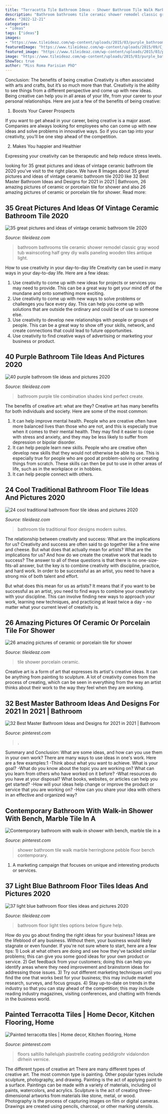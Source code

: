 ```yaml
---
title: "Terracotta Tile Bathroom Ideas - Shower Bathroom Tile Walk Marble Herringbone Pebble Floor Bench Contemporary"
description: "Bathroom bathrooms tile ceramic shower remodel classic gray wood tub wainscoting half grey diy walls paneling wooden tiles antique light"
date: "2022-12-21"
categories:
- "ideas"
tags: ["ideas"]
images:
- "https://www.tileideaz.com/wp-content/uploads/2015/03/purple_bathroom_tile_3.jpg"
featuredImage: "https://www.tileideaz.com/wp-content/uploads/2015/09/C_Mich075.jpg"
featured_image: "https://www.tileideaz.com/wp-content/uploads/2015/03/purple_bathroom_tile_3.jpg"
image: "https://www.tileideaz.com/wp-content/uploads/2015/03/purple_bathroom_tile_3.jpg"
ShowToc: true
author: "Miss Roma Parisian PhD"
---
```



Conclusion: The benefits of being creative
Creativity is often associated with arts and crafts, but it’s so much more than that. Creativity is the ability to see things from a different perspective and come up with new ideas. Being creative can help you in all areas of your life, from your career to your personal relationships.
Here are just a few of the benefits of being creative:

1. Boosts Your Career Prospects

If you want to get ahead in your career, being creative is a major asset. Companies are always looking for employees who can come up with new ideas and solve problems in innovative ways. So if you can tap into your creativity, you’ll be one step ahead of the competition.

2. Makes You happier and Healthier

Expressing your creativity can be therapeutic and help reduce stress levels.

	

		
looking for 35 great pictures and ideas of vintage ceramic bathroom tile 2020 you've visit to the right place. We have 8 Images about 35 great pictures and ideas of vintage ceramic bathroom tile 2020 like 32 Best Master Bathroom Ideas and Designs for 2021 in 2021 | Bathroom, 26 amazing pictures of ceramic or porcelain tile for shower and also 26 amazing pictures of ceramic or porcelain tile for shower. Read more:
		
    
## 35 Great Pictures And Ideas Of Vintage Ceramic Bathroom Tile 2020

<img loading=lazy src="https://www.tileideaz.com/wp-content/uploads/2015/09/C_Mich075.jpg" onerror="this.onerror=null;this.src='https://tse4.mm.bing.net/th?id=OIP.oxH8vRz2wkRcRemW53m9LAHaLH&amp;pid=15.1';" alt="35 great pictures and ideas of vintage ceramic bathroom tile 2020">

_Source: tileideaz.com_

>bathroom bathrooms tile ceramic shower remodel classic gray wood tub wainscoting half grey diy walls paneling wooden tiles antique light. 

	

How to use creativity in your day-to-day life
Creativity can be used in many ways in your day-to-day life. Here are a few ideas: 
1. Use creativity to come up with new ideas for projects or services you may need to provide. This can be a great way to get your mind off of the mundane and onto something more exciting. 
2. Use creativity to come up with new ways to solve problems or challenges you face every day. This can help you come up with solutions that are outside the ordinary and could be of use to someone else. 
3. Use creativity to develop new relationships with people or groups of people. This can be a great way to show off your skills, network, and create connections that could lead to future opportunities. 
4. Use creativity to find creative ways of advertising or marketing your business or product.

    
## 40 Purple Bathroom Tile Ideas And Pictures 2020

<img loading=lazy src="https://www.tileideaz.com/wp-content/uploads/2015/03/purple_bathroom_tile_3.jpg" onerror="this.onerror=null;this.src='https://tse2.mm.bing.net/th?id=OIP.ZqO_jAko3DEqJ-4BBO6-1AHaOL&amp;pid=15.1';" alt="40 purple bathroom tile ideas and pictures 2020">

_Source: tileideaz.com_

>bathroom purple tile combination shades kind perfect create. 

	

The benefits of creative art: what are they?
Creative art has many benefits for both individuals and society. Here are some of the most common: 
1) It can help improve mental health. People who are creative often have more balanced lives than those who are not, and this is especially true when it comes to their mental health. They may find it easier to cope with stress and anxiety, and they may be less likely to suffer from depression or bipolar disorder.
2) It can help people learn new skills. People who are creative often develop new skills that they would not otherwise be able to use. This is especially true for people who are good at problem-solving or creating things from scratch. These skills can then be put to use in other areas of life, such as in the workplace or in hobbies.
3) It can help people connect with others.

    
## 24 Cool Traditional Bathroom Floor Tile Ideas And Pictures 2020

<img loading=lazy src="https://www.tileideaz.com/wp-content/uploads/2015/10/traditional-bathroom-tile-design-ideas-aqnev1fkt.jpg" onerror="this.onerror=null;this.src='https://tse4.mm.bing.net/th?id=OIP.MMOZvzg-vvsLaDegonPXRgHaJ4&amp;pid=15.1';" alt="24 cool traditional bathroom floor tile ideas and pictures 2020">

_Source: tileideaz.com_

>bathroom tile traditional floor designs modern suites. 

	

The relationship between creativity and success: What are the implications for us?
Creativity and success are often said to go together like a fine wine and cheese. But what does that actually mean for artists? What are the implications for us? And how do we create the creative work that leads to success?
The answer to all of these questions is that there is no one-size-fits-all answer, but the key is to combine creativity with discipline, practice, and hard work. In order to be successful as an artist, you need to have a strong mix of both talent and effort.

But what does this mean for us as artists? It means that if you want to be successful as an artist, you need to find ways to combine your creativity with your discipline. This can involve finding new ways to approach your work, learning new techniques, and practicing at least twice a day – no matter what your current level of creativity is.

    
## 26 Amazing Pictures Of Ceramic Or Porcelain Tile For Shower

<img loading=lazy src="http://www.tileideaz.com/wp-content/uploads/2015/08/1532.jpg" onerror="this.onerror=null;this.src='https://tse2.mm.bing.net/th?id=OIP.uJY-kc636TyNZd8s9pVQuAHaNM&amp;pid=15.1';" alt="26 amazing pictures of ceramic or porcelain tile for shower">

_Source: tileideaz.com_

>tile shower porcelain ceramic. 

	

Creative art is a form of art that expresses its artist's creative ideas. It can be anything from painting to sculpture. A lot of creativity comes from the process of creating, which can be seen in everything from the way an artist thinks about their work to the way they feel when they are working.

    
## 32 Best Master Bathroom Ideas And Designs For 2021 In 2021 | Bathroom

<img loading=lazy src="https://i.pinimg.com/736x/d6/37/cc/d637cca7b988b5827902ee0bc99ae63c.jpg" onerror="this.onerror=null;this.src='https://tse1.mm.bing.net/th?id=OIP.ueNbWoDz1ONaLmj-GFsPfwHaKs&amp;pid=15.1';" alt="32 Best Master Bathroom Ideas and Designs for 2021 in 2021 | Bathroom">

_Source: pinterest.com_

>. 

	

Summary and Conclusion: What are some ideas, and how can you use them in your own work?
There are many ways to use ideas in one's work. Here are a few examples:1 
-Think about what you want to achieve. What is your goal? 
-What do you know about the topic you are working on? What can you learn from others who have worked on it before? 
-What resources do you have at your disposal? What books, websites, or articles can help you get started? 
-How will your ideas help change or improve the product or service that you are working on? 
-How can you share your idea with others in an effective and organized way?

    
## Contemporary Bathroom With Walk-in Shower With Bench, Marble Tile In A

<img loading=lazy src="https://i.pinimg.com/736x/0e/ed/b0/0eedb05d81a11082c4ab591c11fbc818.jpg" onerror="this.onerror=null;this.src='https://tse1.mm.bing.net/th?id=OIP.cyewpRcPDBi3EoYfK1VO6AHaLH&amp;pid=15.1';" alt="Contemporary bathroom with walk-in shower with bench, marble tile in a">

_Source: pinterest.com_

>shower bathroom tile walk marble herringbone pebble floor bench contemporary. 

	

1. A marketing campaign that focuses on unique and interesting products or services.

    
## 37 Light Blue Bathroom Floor Tiles Ideas And Pictures 2020

<img loading=lazy src="https://www.tileideaz.com/wp-content/uploads/2015/03/light_blue_bathroom_floor_tiles_4.jpg" onerror="this.onerror=null;this.src='https://tse2.mm.bing.net/th?id=OIP.jhuK8CMpT24knO84RN1VfgHaKQ&amp;pid=15.1';" alt="37 light blue bathroom floor tiles ideas and pictures 2020">

_Source: tileideaz.com_

>bathroom floor light tiles options below figure help. 

	

How do you go about finding the right ideas for your business?
Ideas are the lifeblood of any business. Without them, your business would likely stagnate or even founder. If you're not sure where to start, here are a few tips: 1) Look at what others are doing and see how they've tackled similar problems; this can give you some good ideas for your own product or service. 2) Get feedback from your customers; doing this can help you identify areas where they need improvement and brainstorm ideas for addressing those issues. 3) Try out different marketing techniques until you find the one that works best for your business; this may include market research, surveys, and focus groups. 4) Stay up-to-date on trends in the industry so that you can stay ahead of the competition; this may include reading industry magazines, visiting conferences, and chatting with friends in the business world.

    
## Painted Terracotta Tiles | Home Decor, Kitchen Flooring, Home

<img loading=lazy src="https://i.pinimg.com/736x/af/5f/c3/af5fc36011940484445f2d063b4dc6fe.jpg" onerror="this.onerror=null;this.src='https://tse2.mm.bing.net/th?id=OIP._ANFXBBim8qHHBLttibv_QHaKM&amp;pid=15.1';" alt="Painted terracotta tiles | Home decor, Kitchen flooring, Home">

_Source: pinterest.com_

>floors saltillo hallelujah piastrelle coating peddigrohr vidalondon dlrhein vernice. 

	

The different types of creative art
There are many different types of creative art. The most common type is painting. Other popular types include sculpture, photography, and drawing.
Painting is the act of applying paint to a surface. Paintings can be made with a variety of materials, including oil paints, watercolors, and acrylics. Sculpture is the act of creating three-dimensional artworks from materials like stone, metal, or wood. Photography is the process of capturing images on film or digital cameras. Drawings are created using pencils, charcoal, or other marking utensils.

